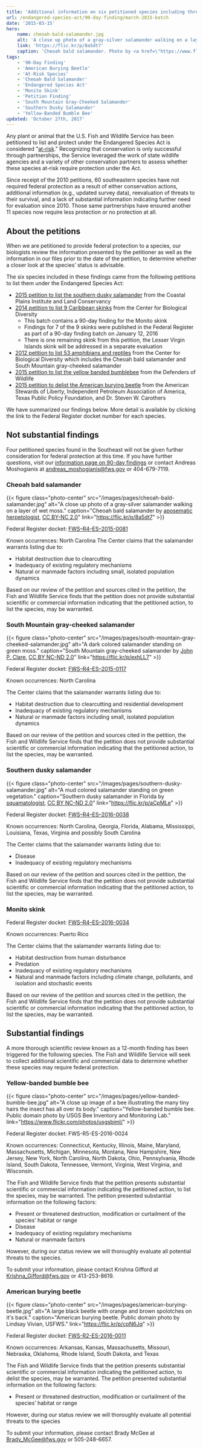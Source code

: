 ```yaml
---
title: 'Additional information on six petitioned species including three salamanders, one lizard, and two insects found in the Southeast'
url: /endangered-species-act/90-day-finding/march-2015-batch
date: '2015-03-15'
hero:
    name: cheoah-bald-salamander.jpg
    alt: 'A close up photo of a gray-silver salamander walking on a layer of wet moss.'
    link: 'https://flic.kr/p/8a5dt7'
    caption: 'Cheoah bald salamander. Photo by <a href=\"https://www.flickr.com/photos/38984611@N03/\" target=\"_blank\">Andy Kraemer</a>, <a href=\"https://creativecommons.org/licenses/by-nc/2.0/\" target=\"_blank\">CC BY-NC 2.0</a>.'
tags:
    - '90-Day Finding'
    - 'American Burying Beetle'
    - 'At-Risk Species'
    - 'Cheoah Bald Salamander'
    - 'Endangered Species Act'
    - 'Monito Skink'
    - 'Petition Finding'
    - 'South Mountain Gray-Cheeked Salamander'
    - 'Southern Dusky Salamander'
    - 'Yellow-Banded Bumble Bee'
updated: 'October 27th, 2017'
---
```


Any plant or animal that the U.S. Fish and Wildlife Service has been petitioned to list and protect under the Endangered Species Act is considered "[at-risk](/endangered-species-act/at-risk-species)." Recognizing that conservation is only successful through partnerships, the Service leveraged the work of state wildlife agencies and a variety of other conservation partners to assess whether these species at-risk require protection under the Act.

Since receipt of the 2010 petitions, 60 southeastern species have not required federal protection as a result of either conservation actions, additional information (e.g., updated survey data), reevaluation of threats to their survival, and a lack of substantial information indicating further need for evaluation since 2010. Those same partnerships have ensured another 11 species now require less protection or no protection at all.

## About the petitions

When we are petitioned to provide federal protection to a species, our biologists review the information presented by the petitioner as well as the information in our files prior to the date of the petition, to determine whether a closer look at the species&rsquo; status is advisable.

The six species included in these findings came from the following petitions to list them under the Endangered Species Act:

- [2015 petition to list the southern dusky salamander](https://ecos.fws.gov/docs/petitions/92000//568.docx) from the Coastal Plains Institute and Land Conservancy
- [2014 petition to list 9 Caribbean skinks](https://ecos.fws.gov/docs/petitions/92100/587.pdf) from the Center for Biological Diversity
  - This batch contains a 90-day finding for the Monito skink
  - Findings for 7 of the 9 skinks were published in the Federal Register as part of a 90-day finding batch on January 12, 2016
  - There is one remaining skink from this petition, the Lesser Virgin Islands skink will be addressed in a separate evaluation
- [2012 petition to list 53 amphibians and reptiles](https://ecos.fws.gov/docs/petitions/92210/662.pdf) from the Center for Biological Diversity which includes the Cheoah bald salamander and South Mountain gray-cheeked salamander
- [2015 petition to list the yellow banded bumblebee](https://ecos.fws.gov/docs/petitions/92000/681.pdf) from the Defenders of Wildlife
- [2015 petition to delist the American burying beetle](https://ecos.fws.gov/docs/petitions/92220/677.pdf) from the American Stewards of Liberty, Independent Petroleum Association of America, Texas Public Policy Foundation, and  Dr. Steven W. Carothers

We have summarized our findings below. More detail is available by clicking the link to the Federal Register docket number for each species.

## Not substantial findings

Four petitioned species found in the Southeast will not be given further consideration for federal protection at this time. If you have further questions, visit our [information page on 90-day findings](/endangered-species-act/90-day-finding) or contact Andreas Moshogianis at [andreas_moshogianis@fws.gov](mailto:andreas_moshogianis@fws.gov?subject=March+2016+Batch+Findings) or 404-679-7119.

### Cheoah bald salamander

{{< figure class="photo-center" src="/images/pages/cheoah-bald-salamander.jpg" alt="A close up photo of a gray-silver salamander walking on a layer of wet moss." caption="Cheoah bald salamander by [aposematic herpetologist](https://www.flickr.com/photos/38984611@N03/), [CC BY-NC 2.0](https://creativecommons.org/licenses/by-nc/2.0/legalcode)" link="https://flic.kr/p/8a5dt7" >}}

Federal Register docket: [FWS–R4–ES–2015-0081](https://www.regulations.gov/#!docketDetail;D=FWS-R4-ES-2015-0081)

Known occurrences: North Carolina
The Center claims that the salamander warrants listing due to:

- Habitat destruction due to clearcutting
- Inadequacy of existing regulatory mechanisms
- Natural or manmade factors including small, isolated population dynamics

Based on our review of the petition and sources cited in the petition, the Fish and Wildlife Service finds that the petition does not provide substantial scientific or commercial information indicating that the petitioned action, to list the species, may be warranted.

### South Mountain gray-cheeked salamander

{{< figure class="photo-center" src="/images/pages/south-mountain-gray-cheeked-salamander.jpg" alt="A dark colored salamander standing on green moss." caption="South Mountain gray-cheeked salamander by [John P. Clare](https://www.flickr.com/photos/johnclare/), [CC BY NC-ND 2.0](https://creativecommons.org/licenses/by-nc-nd/2.0/legalcode)" link="https://flic.kr/p/exhLL7" >}}

Federal Register docket: [FWS–R4–ES–2015-0117](https://www.regulations.gov/#!docketDetail;D=FWS-R4-ES-2015-0117)

Known occurrences: North Carolina

The Center claims that the salamander warrants listing due to:

- Habitat destruction due to clearcutting and residential development
- Inadequacy of existing regulatory mechanisms
- Natural or manmade factors including small, isolated population dynamics

Based on our review of the petition and sources cited in the petition, the Fish and Wildlife Service finds that the petition does not provide substantial scientific or commercial information indicating that the petitioned action, to list the species, may be warranted.

### Southern dusky salamander

{{< figure class="photo-center" src="/images/pages/southern-dusky-salamander.jpg" alt="A mud colored salamander standing on green vegetation." caption="Southern dusky salamander in Florida by [squamatologist](https://www.flickr.com/photos/squamatologist/), [CC BY NC-ND 2.0](https://creativecommons.org/licenses/by-nc-nd/2.0/legalcode)" link="https://flic.kr/p/aCpMLe" >}}

Federal Register docket: [FWS–R4–ES–2016-0038](https://www.regulations.gov/#!docketDetail;D=FWS-R4-ES-2016-0038)

Known occurrences: North Carolina, Georgia, Florida, Alabama, Mississippi, Louisiana, Texas, Virginia and possibly South Carolina

The Center claims that the salamander warrants listing due to:

- Disease
- Inadequacy of existing regulatory mechanisms

Based on our review of the petition and sources cited in the petition, the Fish and Wildlife Service finds that the petition does not provide substantial scientific or commercial information indicating that the petitioned action, to list the species, may be warranted.

### Monito skink

Federal Register docket: [FWS–R4–ES–2016-0034](https://www.regulations.gov/#!docketDetail;D=FWS-R4-ES-2016-0034)

Known occurrences: Puerto Rico

The Center claims that the salamander warrants listing due to:

- Habitat destruction from human disturbance
- Predation
- Inadequacy of existing regulatory mechanisms
- Natural and manmade factors including climate change, pollutants, and isolation and stochastic events

Based on our review of the petition and sources cited in the petition, the Fish and Wildlife Service finds that the petition does not provide substantial scientific or commercial information indicating that the petitioned action, to list the species, may be warranted.

## Substantial findings

A more thorough scientific review known as a 12-month finding has been triggered for the following species. The Fish and Wildlife Service will seek to collect additional scientific and commercial data to determine whether these species may require federal protection.

### Yellow-banded bumble bee

{{< figure class="photo-center" src="/images/pages/yellow-banded-bumble-bee.jpg" alt="A close up image of a bee illustrating the many tiny hairs the insect has all over its body." caption="Yellow-banded bumble bee. Public domain photo by USGS Bee Inventory and Monitoring Lab." link="https://www.flickr.com/photos/usgsbiml/" >}}

Federal Register docket: FWS-R5-ES-2016-0024

Known occurrences: Connecticut, Kentucky, Illinois, Maine, Maryland, Massachusetts, Michigan, Minnesota, Montana, New Hampshire, New Jersey, New York, North Carolina, North Dakota, Ohio, Pennsylvania, Rhode Island, South Dakota, Tennessee, Vermont, Virginia, West Virginia, and Wisconsin.

The Fish and Wildlife Service finds that the petition presents substantial scientific or commercial information indicating the petitioned action, to list the species, may be warranted. The petition presented substantial information on the following factors:

- Present or threatened destruction, modification or curtailment of the species’ habitat or range
- Disease
- Inadequacy of existing regulatory mechanisms
- Natural or manmade factors

However, during our status review we will thoroughly evaluate all potential threats to the species.

To submit your information, please contact Krishna Gifford at [Krishna_Gifford@fws.gov](mailto:Krishna_Gifford@fws.gov?subject=Yellow+banded+bumblebee) or 413-253-8619.

### American burying beetle

{{< figure class="photo-center" src="/images/pages/american-burying-beetle.jpg" alt="A large black beetle with orange and brown spolotches on it's back." caption="American burying beetle. Public domain photo by Lindsay Vivian, USFWS." link="https://flic.kr/p/cpN6Jq" >}}

Federal Register docket: [FWS-R2-ES-2016-0011](https://www.regulations.gov/#!docketDetail;D=FWS-R2-ES-2016-0011)

Known occurrences: Arkansas, Kansas, Massachusetts, Missouri, Nebraska, Oklahoma, Rhode Island, South Dakota, and Texas

The Fish and Wildlife Service finds that the petition presents substantial scientific or commercial information indicating the petitioned action, to delist the species, may be warranted. The petition presented substantial information on the following factors:

- Present or threatened destruction, modification or curtailment of the species’ habitat or range

However, during our status review we will thoroughly evaluate all potential threats to the species

To submit your information, please contact Brady McGee at [Brady_McGee@fws.gov](mailto:Brady_McGee@fws.gov?subject=American+burying+beetle) or 505-248-6657.
